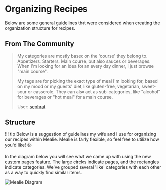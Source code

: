 # Organizing Recipes

Below are some general guidelines that were considered when creating the organization structure for recipes. 


## From The Community

> My categories are mostly based on the 'course' they belong to. Appetizers, Starters, Main course, but also sauces or beverages. When I'm looking for an idea for an every day dinner, I just browse "main course".
> 
> My tags are for picking the exact type of meal I'm looking for, based on my mood or my guests' diet, like gluten-free, vegetarian, sweet-sour or casserole. They can also act as sub-categories, like "alcohol" for beverages or "hot meal" for a main course.
> 
> User: [sephrat](https://github.com/sephrat)


## Structure 

!!! tip
    Below is a suggestion of guidelines my wife and I use for organizing our recipes within Mealie. Mealie is fairly flexible, so feel free to utilize how you'd like! 👍

In the diagram below you will see what we came up with using the new custom pages feature. The large circles indicate pages, and the rectangles indicate categories. We've grouped several 'like' categories with each other as a way to quickly find similar items. 

![Mealie Diagram](../../assets/img/mealie-diagram.webp)